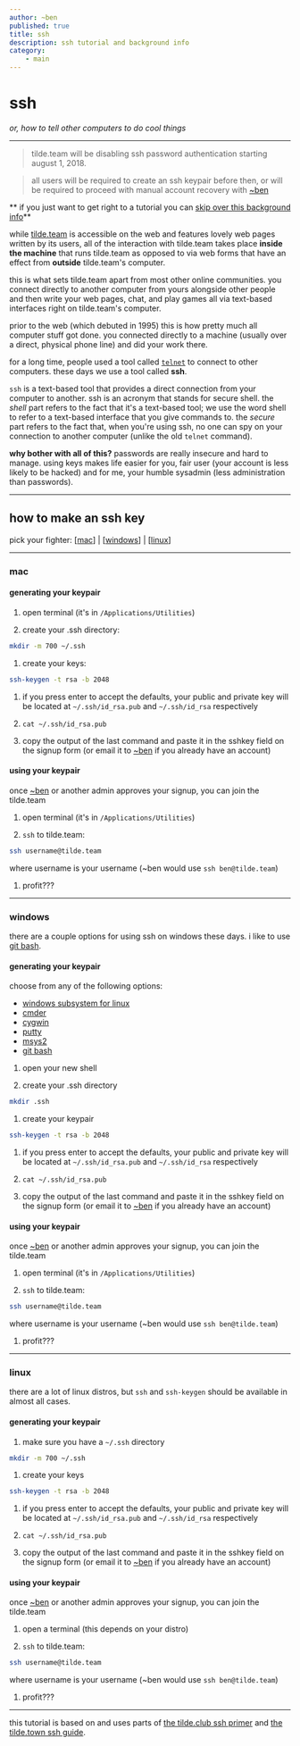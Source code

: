 ```yaml
---
author: ~ben
published: true
title: ssh
description: ssh tutorial and background info
category: 
    - main
---
```


# ssh
*or, how to tell other computers to do cool things*

---

> tilde.team will be disabling ssh password authentication starting august 1, 2018. 

> all users will be required to create an ssh keypair before then, or will be required to proceed with manual account recovery with [~ben](/~ben/)


** if you just want to get right to a tutorial you can [skip over this background info](#tutorial)**

while [tilde.team](https://tilde.team) is accessible on the web and features lovely web pages written by its users, all of the interaction with tilde.team takes place **inside the machine** that runs tilde.team as opposed to via web forms that have an effect from **outside** tilde.team's computer.

this is what sets tilde.team apart from most other online communities. you connect directly to another computer from yours alongside other people and then write your web pages, chat, and play games all via text-based interfaces right on tilde.team's computer.

prior to the web (which debuted in 1995) this is how pretty much all computer stuff got done. you connected directly to a machine (usually over a direct, physical phone line) and did your work there.

for a long time, people used a tool called [`telnet`](https://en.wikipedia.org/wiki/telnet) to connect to other computers. these days we use a tool called **ssh**.

`ssh` is a text-based tool that provides a direct connection from your computer to another. ssh is an acronym that stands for secure shell. the *shell* part refers to the fact that it's a text-based tool; we use the word shell to refer to a text-based interface that you give commands to. the *secure* part refers to the fact that, when you're using ssh, no one can spy on your connection to another computer (unlike the old `telnet` command).

**why bother with all of this?** passwords are really insecure and hard to manage. using keys makes life easier for you, fair user (your account is less likely to be hacked) and for me, your humble sysadmin (less administration than passwords). 



---
## how to make an ssh key
<a class="anchor" name="tutorial"></a>

pick your fighter: [[mac](#mac)] | [[windows](#windows)] | [[linux](#linux)]


---
### mac
<a class="anchor" name="mac"></a>

#### generating your keypair

1. open terminal (it's in `/Applications/Utilities`)

1. create your .ssh directory: 
```bash
mkdir -m 700 ~/.ssh
```

1. create your keys: 
```bash
ssh-keygen -t rsa -b 2048
```

1. if you press enter to accept the defaults, your public and private key will be located at `~/.ssh/id_rsa.pub` and `~/.ssh/id_rsa` respectively

1. `cat ~/.ssh/id_rsa.pub`

1. copy the output of the last command and paste it in the sshkey field on the signup form (or email it to [~ben](mailto:ben@tilde.team) if you already have an account)

#### using your keypair

once [~ben](https://tilde.team/~ben/) or another admin approves your signup, you can join the tilde.team

1. open terminal (it's in `/Applications/Utilities`)

1. `ssh` to tilde.team:
```bash
ssh username@tilde.team
```
where username is your username (~ben would use `ssh ben@tilde.team`)

1. profit???


---
### windows
<a class="anchor" name="windows"></a>

there are a couple options for using ssh on windows these days. i like to use [git bash](https://git-scm.com).

#### generating your keypair

choose from any of the following options:
* [windows subsystem for linux](https://docs.microsoft.com/en-us/windows/wsl/install-win10)
* [cmder](http://cmder.net)
* [cygwin](https://cygwin.com)
* [putty](https://www.chiark.greenend.org.uk/~sgtatham/putty/latest.html)
* [msys2](http://www.msys2.org/)
* [git bash](https://git-scm.com)

1. open your new shell

1. create your .ssh directory
```bash
mkdir .ssh
```

1. create your keypair
```bash
ssh-keygen -t rsa -b 2048
```

1. if you press enter to accept the defaults, your public and private key will be located at `~/.ssh/id_rsa.pub` and `~/.ssh/id_rsa` respectively

1. `cat ~/.ssh/id_rsa.pub`

1. copy the output of the last command and paste it in the sshkey field on the signup form (or email it to [~ben](mailto:ben@tilde.team) if you already have an account)


#### using your keypair

once [~ben](https://tilde.team/~ben/) or another admin approves your signup, you can join the tilde.team

1. open terminal (it's in `/Applications/Utilities`)

1. `ssh` to tilde.team:
```bash
ssh username@tilde.team
```
where username is your username (~ben would use `ssh ben@tilde.team`)

1. profit???


---
### linux
<a class="anchor" name="linux"></a>

there are a lot of linux distros, but `ssh` and `ssh-keygen` should be available in almost all cases.

#### generating your keypair

1. make sure you have a `~/.ssh` directory
```bash
mkdir -m 700 ~/.ssh
```

1. create your keys
```bash
ssh-keygen -t rsa -b 2048
```

1. if you press enter to accept the defaults, your public and private key will be located at `~/.ssh/id_rsa.pub` and `~/.ssh/id_rsa` respectively

1. `cat ~/.ssh/id_rsa.pub`

1. copy the output of the last command and paste it in the sshkey field on the signup form (or email it to [~ben](mailto:ben@tilde.team) if you already have an account)


#### using your keypair

once [~ben](https://tilde.team/~ben/) or another admin approves your signup, you can join the tilde.team

1. open a terminal (this depends on your distro)

1. `ssh` to tilde.team:
```bash
ssh username@tilde.team
```
where username is your username (~ben would use `ssh ben@tilde.team`)

1. profit???

---

this tutorial is based on and uses parts of [the tilde.club ssh primer](https://github.com/tildeclub/tilde.club/blob/master/docs/ssh.md) and [the tilde.town ssh guide](https://tilde.town/wiki/ssh.html).
